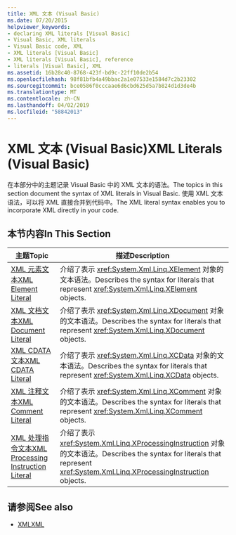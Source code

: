 ```yaml
---
title: XML 文本 (Visual Basic)
ms.date: 07/20/2015
helpviewer_keywords:
- declaring XML literals [Visual Basic]
- Visual Basic, XML literals
- Visual Basic code, XML
- XML literals [Visual Basic]
- XML literals [Visual Basic], reference
- literals [Visual Basic], XML
ms.assetid: 16b28c40-8768-423f-bd9c-22ff10de2b54
ms.openlocfilehash: 98f81bfb4a49bbac2a1e07533e1584d7c2b23302
ms.sourcegitcommit: bce0586f0cccaae6d6cbd625d5a7b824d1d3de4b
ms.translationtype: MT
ms.contentlocale: zh-CN
ms.lasthandoff: 04/02/2019
ms.locfileid: "58842013"
---
```

# <a name="xml-literals-visual-basic"></a><span data-ttu-id="66d11-102">XML 文本 (Visual Basic)</span><span class="sxs-lookup"><span data-stu-id="66d11-102">XML Literals (Visual Basic)</span></span>
<span data-ttu-id="66d11-103">在本部分中的主题记录 Visual Basic 中的 XML 文本的语法。</span><span class="sxs-lookup"><span data-stu-id="66d11-103">The topics in this section document the syntax of XML literals in Visual Basic.</span></span> <span data-ttu-id="66d11-104">使用 XML 文本语法，可以将 XML 直接合并到代码中。</span><span class="sxs-lookup"><span data-stu-id="66d11-104">The XML literal syntax enables you to incorporate XML directly in your code.</span></span>  
  
## <a name="in-this-section"></a><span data-ttu-id="66d11-105">本节内容</span><span class="sxs-lookup"><span data-stu-id="66d11-105">In This Section</span></span>  
  
|<span data-ttu-id="66d11-106">主题</span><span class="sxs-lookup"><span data-stu-id="66d11-106">Topic</span></span>|<span data-ttu-id="66d11-107">描述</span><span class="sxs-lookup"><span data-stu-id="66d11-107">Description</span></span>|  
|-----------|-----------------|  
|[<span data-ttu-id="66d11-108">XML 元素文本</span><span class="sxs-lookup"><span data-stu-id="66d11-108">XML Element Literal</span></span>](../../../visual-basic/language-reference/xml-literals/xml-element-literal.md)|<span data-ttu-id="66d11-109">介绍了表示 <xref:System.Xml.Linq.XElement> 对象的文本语法。</span><span class="sxs-lookup"><span data-stu-id="66d11-109">Describes the syntax for literals that represent <xref:System.Xml.Linq.XElement> objects.</span></span>|  
|[<span data-ttu-id="66d11-110">XML 文档文本</span><span class="sxs-lookup"><span data-stu-id="66d11-110">XML Document Literal</span></span>](../../../visual-basic/language-reference/xml-literals/xml-document-literal.md)|<span data-ttu-id="66d11-111">介绍了表示 <xref:System.Xml.Linq.XDocument> 对象的文本语法。</span><span class="sxs-lookup"><span data-stu-id="66d11-111">Describes the syntax for literals that represent <xref:System.Xml.Linq.XDocument> objects.</span></span>|  
|[<span data-ttu-id="66d11-112">XML CDATA 文本</span><span class="sxs-lookup"><span data-stu-id="66d11-112">XML CDATA Literal</span></span>](../../../visual-basic/language-reference/xml-literals/xml-cdata-literal.md)|<span data-ttu-id="66d11-113">介绍了表示 <xref:System.Xml.Linq.XCData> 对象的文本语法。</span><span class="sxs-lookup"><span data-stu-id="66d11-113">Describes the syntax for literals that represent <xref:System.Xml.Linq.XCData> objects.</span></span>|  
|[<span data-ttu-id="66d11-114">XML 注释文本</span><span class="sxs-lookup"><span data-stu-id="66d11-114">XML Comment Literal</span></span>](../../../visual-basic/language-reference/xml-literals/xml-comment-literal.md)|<span data-ttu-id="66d11-115">介绍了表示 <xref:System.Xml.Linq.XComment> 对象的文本语法。</span><span class="sxs-lookup"><span data-stu-id="66d11-115">Describes the syntax for literals that represent <xref:System.Xml.Linq.XComment> objects.</span></span>|  
|[<span data-ttu-id="66d11-116">XML 处理指令文本</span><span class="sxs-lookup"><span data-stu-id="66d11-116">XML Processing Instruction Literal</span></span>](../../../visual-basic/language-reference/xml-literals/xml-processing-instruction-literal.md)|<span data-ttu-id="66d11-117">介绍了表示 <xref:System.Xml.Linq.XProcessingInstruction> 对象的文本语法。</span><span class="sxs-lookup"><span data-stu-id="66d11-117">Describes the syntax for literals that represent <xref:System.Xml.Linq.XProcessingInstruction> objects.</span></span>|  
  
## <a name="see-also"></a><span data-ttu-id="66d11-118">请参阅</span><span class="sxs-lookup"><span data-stu-id="66d11-118">See also</span></span>

- [<span data-ttu-id="66d11-119">XML</span><span class="sxs-lookup"><span data-stu-id="66d11-119">XML</span></span>](../../../visual-basic/programming-guide/language-features/xml/index.md)

